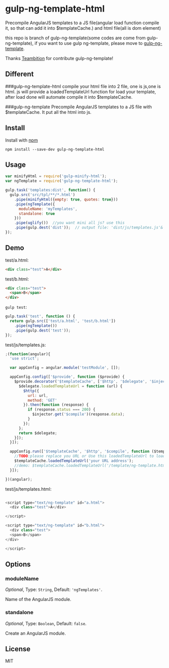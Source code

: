gulp-ng-template-html
====
Precompile AngularJS templates to a JS file(angular load function compile it, so that can add it into $templateCache.) and html file(all is dom element)

this repo is branch of gulp-ng-template(some codes are come from gulp-ng-template), if you want to use gulp ng-template, please move to [gulp-ng-template](https://github.com/teambition/gulp-ng-template).

Thanks [Teambition](http://teambition.com) for contribute gulp-ng-template!

## Different

###gulp-ng-template-html
compile your html file into 2 file, one is js,one is html. js will provide a loadedTemplateUrl function for load your template,
after load done will automate compile it into $templateCache.

###gulp-ng-template
Precompile AngularJS templates to a JS file with $templateCache. It put all the html into js.

## Install

Install with [npm](https://npmjs.org/package/gulp-ng-template-html)

```
npm install --save-dev gulp-ng-template-html
```

## Usage

```js
var minifyHtml = require('gulp-minify-html');
var ngTemplate = require('gulp-ng-template-html');

gulp.task('templates:dist', function() {
  gulp.src('src/tpl/**/*.html')
    .pipe(minifyHtml({empty: true, quotes: true}))
    .pipe(ngTemplate({
      moduleName: 'myTemplates',
      standalone: true
    }))
    .pipe(uglify())  //you want mini all js? use this
    .pipe(gulp.dest('dist'));  // output file: 'dist/js/templates.js'&'dist/js/templates.html'
});
```

## Demo

test/a.html:

```html
<div class="test">A</div>
```

test/b.html:

```html
<div class="test">
  <span>B</span>
</div>
```

`gulp test`:

```js
gulp.task('test', function () {
  return gulp.src(['test/a.html', 'test/b.html'])
    .pipe(ngTemplate())
    .pipe(gulp.dest('test'));
});
```

test/js/templates.js:

```js
;(function(angular){
  'use strict';

  var appConfig = angular.module('testModule', []);

  appConfig.config(['$provide', function ($provide) {
    $provide.decorator('$templateCache', ['$http', '$delegate', '$injector', function ($http, $delegate, $injector) {
      $delegate.loadedTemplateUrl = function (url) {
        $http({
          url: url,
          method: 'GET'
        }).then(function (response) {
          if (response.status === 200) {
            $injector.get('$compile')(response.data);
          }
        });
      };
      return $delegate;
    }]);
  }]);

  appConfig.run(['$templateCache', '$http', '$compile', function ($templateCache, $http, $compile) {
    //TODO:please replace you URL or Use this loadedTemplateUrl to load a template
    $templateCache.loadedTemplateUrl('your URL address');
    //demo: $templateCache.loadedTemplateUrl('/template/ng-template.html');
  }]);

})(angular);
```

test/js/templates.html:

```js

<script type="text/ng-template" id="a.html">
  <div class="test">A</div>

</script>

<script type="text/ng-template" id="b.html">
  <div class="test">
  <span>B</span>
</div>

</script>

```

## Options

### moduleName

*Optional*, Type: `String`, Default: `'ngTemplates'`.

Name of the AngularJS module.

### standalone

*Optional*, Type: `Boolean`, Default: `false`.

Create an AngularJS module.


## License

MIT
